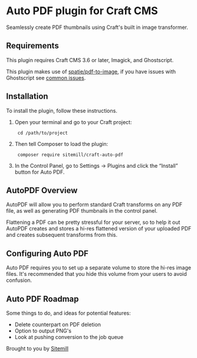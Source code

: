# Auto PDF plugin for Craft CMS

Seamlessly create PDF thumbnails using Craft's built in image transformer.


## Requirements

This plugin requires Craft CMS 3.6 or later, Imagick, and Ghostscript. 

This plugin makes use of [spatie/pdf-to-image](https://github.com/spatie/pdf-to-image), if you have issues with Ghostscript see [common issues](https://github.com/spatie/pdf-to-image#issues-regarding-ghostscript).

## Installation

To install the plugin, follow these instructions.

1. Open your terminal and go to your Craft project:

        cd /path/to/project

2. Then tell Composer to load the plugin:

        composer require sitemill/craft-auto-pdf

3. In the Control Panel, go to Settings → Plugins and click the “Install” button for Auto PDF.

## AutoPDF Overview

AutoPDF will allow you to perform standard Craft transforms on any PDF file, as well as generating PDF thumbnails in the control panel.

Flattening a PDF can be pretty stressful for your server, so to help it out AutoPDF creates and stores a hi-res flattened version of your uploaded PDF and creates subsequent transforms from this.  

## Configuring Auto PDF

Auto PDF requires you to set up a separate volume to store the hi-res image files. It's recommended that you hide this volume from your users to avoid confusion.

## Auto PDF Roadmap

Some things to do, and ideas for potential features:

* Delete counterpart on PDF deletion
* Option to output PNG's
* Look at pushing conversion to the job queue

Brought to you by [Sitemill](sitemill.co)
